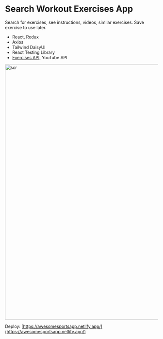 # Search Workout Exercises App

Search for exercises, see instructions, videos, similar exercises. Save exercise to use later.

* React, Redux
* Axios
* Tailwind DaisyUI
* React Testing Library
* [Exercises API](https://rapidapi.com/apininjas/api/exercises-by-api-ninjas/), YouTube API 

<img width="842" alt="scr" src="https://user-images.githubusercontent.com/99475472/219690418-63622ca2-e017-4913-b163-cc845dfe28a0.png">

Deploy: [https://awesomesportsapp.netlify.app/](https://awesomesportsapp.netlify.app/)





